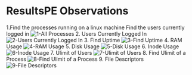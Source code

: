 # ResultsPE Observations


1.Find the processes running on a linux machine
Find the users currently logged in ![1-All Processes](https://user-images.githubusercontent.com/43114746/110269603-1f5a0480-7fea-11eb-8366-dac56cae4723.png)
2.   Users Currently Logged In ![2-Users Currently Logged In](https://user-images.githubusercontent.com/43114746/110269620-27b23f80-7fea-11eb-8d28-2b36f64db888.png)
3.   Find Uptime ![3-Find Uptime](https://user-images.githubusercontent.com/43114746/110269624-284ad600-7fea-11eb-8202-b9feb6047544.png)
4.   RAM Usage ![4-RAM Usage](https://user-images.githubusercontent.com/43114746/110269625-28e36c80-7fea-11eb-8208-e090f8880753.png)
5.   Disk Usage ![5-Disk Usage ](https://user-images.githubusercontent.com/43114746/110269628-297c0300-7fea-11eb-8d33-3c64920ecd4b.png)
6.   Inode Usage ![6-Inode Usage ](https://user-images.githubusercontent.com/43114746/110269633-2a149980-7fea-11eb-8616-5b54d6fd0893.png)
7.   Ulimit of Users ![7-Ulimit of Users](https://user-images.githubusercontent.com/43114746/110269646-30a31100-7fea-11eb-8b58-27a95c90702e.png)
8.   Find Ulimit of a Process ![8-Find Ulimit of a Process](https://user-images.githubusercontent.com/43114746/110269648-313ba780-7fea-11eb-97b1-759c4da461da.png)
9.   File Descriptors ![9-File Descriptors](https://user-images.githubusercontent.com/43114746/110269650-31d43e00-7fea-11eb-8df7-136b7f8ae0fd.png)

